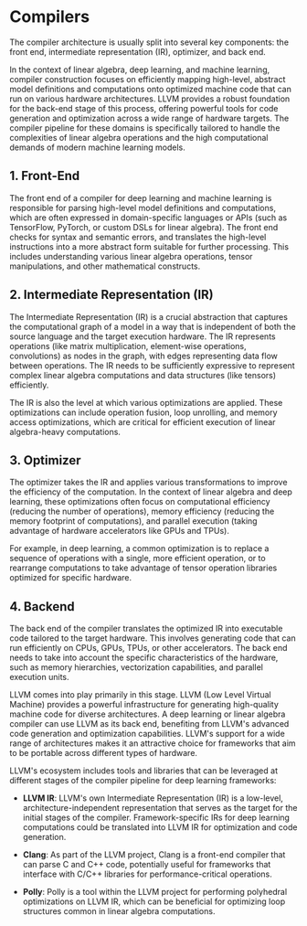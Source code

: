 # Compilers
The compiler architecture is usually split into several key components: the front end, intermediate representation (IR), optimizer, and back end.

In the context of linear algebra, deep learning, and machine learning, compiler construction focuses on efficiently mapping high-level, abstract model definitions and computations onto optimized machine code that can run on various hardware architectures. LLVM provides a robust foundation for the back-end stage of this process, offering powerful tools for code generation and optimization across a wide range of hardware targets. The compiler pipeline for these domains is specifically tailored to handle the complexities of linear algebra operations and the high computational demands of modern machine learning models.

## 1. Front-End
The front end of a compiler for deep learning and machine learning is responsible for parsing high-level model definitions and computations, which are often expressed in domain-specific languages or APIs (such as TensorFlow, PyTorch, or custom DSLs for linear algebra). The front end checks for syntax and semantic errors, and translates the high-level instructions into a more abstract form suitable for further processing. This includes understanding various linear algebra operations, tensor manipulations, and other mathematical constructs.

## 2. Intermediate Representation (IR)
The Intermediate Representation (IR) is a crucial abstraction that captures the computational graph of a model in a way that is independent of both the source language and the target execution hardware. The IR represents operations (like matrix multiplication, element-wise operations, convolutions) as nodes in the graph, with edges representing data flow between operations. The IR needs to be sufficiently expressive to represent complex linear algebra computations and data structures (like tensors) efficiently.

The IR is also the level at which various optimizations are applied. These optimizations can include operation fusion, loop unrolling, and memory access optimizations, which are critical for efficient execution of linear algebra-heavy computations.

## 3. Optimizer
The optimizer takes the IR and applies various transformations to improve the efficiency of the computation. In the context of linear algebra and deep learning, these optimizations often focus on computational efficiency (reducing the number of operations), memory efficiency (reducing the memory footprint of computations), and parallel execution (taking advantage of hardware accelerators like GPUs and TPUs).

For example, in deep learning, a common optimization is to replace a sequence of operations with a single, more efficient operation, or to rearrange computations to take advantage of tensor operation libraries optimized for specific hardware.

## 4. Backend
The back end of the compiler translates the optimized IR into executable code tailored to the target hardware. This involves generating code that can run efficiently on CPUs, GPUs, TPUs, or other accelerators. The back end needs to take into account the specific characteristics of the hardware, such as memory hierarchies, vectorization capabilities, and parallel execution units.

LLVM comes into play primarily in this stage. LLVM (Low Level Virtual Machine) provides a powerful infrastructure for generating high-quality machine code for diverse architectures. A deep learning or linear algebra compiler can use LLVM as its back end, benefiting from LLVM's advanced code generation and optimization capabilities. LLVM's support for a wide range of architectures makes it an attractive choice for frameworks that aim to be portable across different types of hardware.

LLVM's ecosystem includes tools and libraries that can be leveraged at different stages of the compiler pipeline for deep learning frameworks:

- **LLVM IR**: LLVM's own Intermediate Representation (IR) is a low-level, architecture-independent representation that serves as the target for the initial stages of the compiler. Framework-specific IRs for deep learning computations could be translated into LLVM IR for optimization and code generation.

- **Clang**: As part of the LLVM project, Clang is a front-end compiler that can parse C and C++ code, potentially useful for frameworks that interface with C/C++ libraries for performance-critical operations.

- **Polly**: Polly is a tool within the LLVM project for performing polyhedral optimizations on LLVM IR, which can be beneficial for optimizing loop structures common in linear algebra computations.

